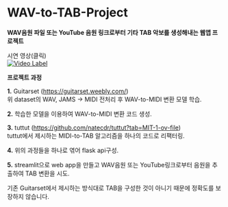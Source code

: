 # WAV-to-TAB-Project

**WAV음원 파일 또는 YouTube 음원 링크로부터 기타 TAB 악보를 생성해내는 웹앱 프로젝트**

시연 영상(클릭)<br>
[![Video Label](http://img.youtube.com/vi/I-hnv9Tibk4/0.jpg)](https://youtu.be/I-hnv9Tibk4)

**프로젝트 과정**

**1.**
Guitarset (https://guitarset.weebly.com/)<br>
위 dataset의 WAV, JAMS -> MIDI 전처리 후 WAV-to-MIDI 변환 모델 학습.

**2.**
학습한 모델을 이용하여 WAV-to-MIDI 변환 코드 생성.

**3.**
tuttut (https://github.com/natecdr/tuttut?tab=MIT-1-ov-file)<br>
tuttut에서 제시하는 MIDI-to-TAB 알고리즘을 하나의 코드로 리팩터링.

**4.**
위의 과정들을 하나로 엮어 flask api구성.<br>

**5.**
streamlit으로 web app을 만들고 WAV음원 또는 YouTube링크로부터 음원을 추출하여 TAB 변환을 시도.


기존 Guitarset에서 제시하는 방식대로 TAB을 구성한 것이 아니기 때문에 정확도를 보장하지 않습니다.
